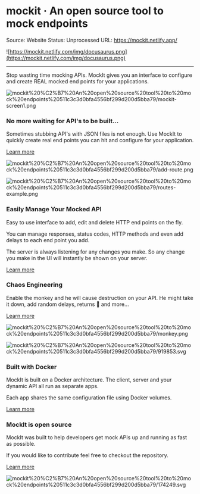 # mockit · An open source tool to mock endpoints

Source: Website
Status: Unprocessed
URL: https://mockit.netlify.app/

![https://mockit.netlify.com/img/docusaurus.png](https://mockit.netlify.com/img/docusaurus.png)

---

Stop wasting time mocking APIs. MockIt gives you an interface to configure and create REAL mocked end points for your applications.

![mockit%20%C2%B7%20An%20open%20source%20tool%20to%20mock%20endpoints%20511c3c3d0bfa4556bf299d200d5bba79/mockit-screen1.png](mockit%20%C2%B7%20An%20open%20source%20tool%20to%20mock%20endpoints%20511c3c3d0bfa4556bf299d200d5bba79/mockit-screen1.png)

### No more waiting for API's to be built...

Sometimes stubbing API's with JSON files is not enough. Use MockIt to quickly create real end points you can hit and configure for your application.

[Learn more](https://mockit.netlify.app/docs/using-mockit/motivation)

![mockit%20%C2%B7%20An%20open%20source%20tool%20to%20mock%20endpoints%20511c3c3d0bfa4556bf299d200d5bba79/add-route.png](mockit%20%C2%B7%20An%20open%20source%20tool%20to%20mock%20endpoints%20511c3c3d0bfa4556bf299d200d5bba79/add-route.png)

![mockit%20%C2%B7%20An%20open%20source%20tool%20to%20mock%20endpoints%20511c3c3d0bfa4556bf299d200d5bba79/routes-example.png](mockit%20%C2%B7%20An%20open%20source%20tool%20to%20mock%20endpoints%20511c3c3d0bfa4556bf299d200d5bba79/routes-example.png)

### Easily Manage Your Mocked API

Easy to use interface to add, edit and delete HTTP end points on the fly.

You can manage responses, status codes, HTTP methods and even add delays to each end point you add.

The server is always listening for any changes you make. So any change you make in the UI will instantly be shown on your server.

[Learn more](https://mockit.netlify.app/docs/getting-started/installation)

### Chaos Engineering

Enable the monkey and he will cause destruction on your API. He might take it down, add random delays, returns 🍌 and more...

[Learn more](https://mockit.netlify.app/docs/getting-started/global-settings)

![mockit%20%C2%B7%20An%20open%20source%20tool%20to%20mock%20endpoints%20511c3c3d0bfa4556bf299d200d5bba79/monkey.png](mockit%20%C2%B7%20An%20open%20source%20tool%20to%20mock%20endpoints%20511c3c3d0bfa4556bf299d200d5bba79/monkey.png)

![mockit%20%C2%B7%20An%20open%20source%20tool%20to%20mock%20endpoints%20511c3c3d0bfa4556bf299d200d5bba79/919853.svg](mockit%20%C2%B7%20An%20open%20source%20tool%20to%20mock%20endpoints%20511c3c3d0bfa4556bf299d200d5bba79/919853.svg)

### Built with Docker

MockIt is built on a Docker architecture. The client, server and your dynamic API all run as separate apps.

Each app shares the same configuration file using Docker volumes.

[Learn more](https://mockit.netlify.app/docs/using-mockit/how-it-works)

### MockIt is open source

MockIt was built to help developers get mock APIs up and running as fast as possible.

If you would like to contribute feel free to checkout the repository.

[Learn more](https://mockit.netlify.app/docs/contributing/contributing)

![mockit%20%C2%B7%20An%20open%20source%20tool%20to%20mock%20endpoints%20511c3c3d0bfa4556bf299d200d5bba79/174249.svg](mockit%20%C2%B7%20An%20open%20source%20tool%20to%20mock%20endpoints%20511c3c3d0bfa4556bf299d200d5bba79/174249.svg)